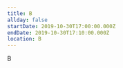 ```yaml
---
title: B
allday: false
startDate: 2019-10-30T17:00:00.000Z
endDate: 2019-10-30T17:10:00.000Z
location: B
---
```

B
